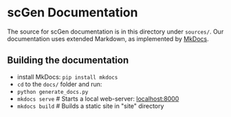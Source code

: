 # scGen Documentation

The source for scGen documentation is in this directory under `sources/`. 
Our documentation uses extended Markdown, as implemented by [MkDocs](http://mkdocs.org).

## Building the documentation

- install MkDocs: `pip install mkdocs`
- `cd` to the `docs/` folder and run:
- `python generate_docs.py`
- `mkdocs serve`    # Starts a local web-server:  [localhost:8000](localhost:8000)
- `mkdocs build`    # Builds a static site in "site" directory
